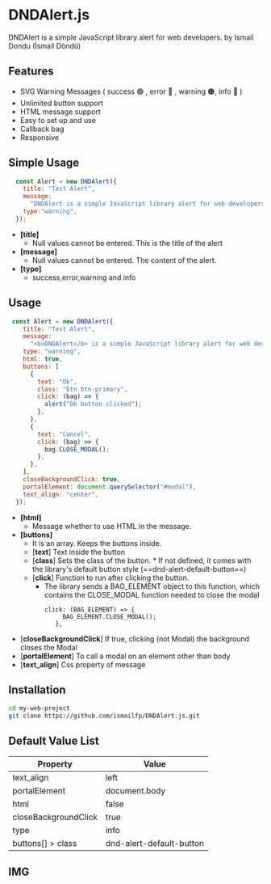 # DNDAlert.js

DNDAlert is a simple JavaScript library alert for web developers.
by Ismail Dondu (İsmail Döndü) 
## Features
- SVG Warning Messages ( success 🟢 , error 🔴 , warning 🟠, info 🔵 )
- Unlimited button support
- HTML message support
- Easy to set up and use
- Callback bag
- Responsive

## Simple Usage


```javascript
  const Alert = new DNDAlert({
    title: "Test Alert",
    message:
      "DNDAlert is a simple JavaScript library alert for web developers.",
    type:"warning",
  });
```
- **[title]**
  * Null values ​​cannot be entered. This is the title of the alert
- **[message]**
  * Null values ​​cannot be entered. The content of the alert.
- **[type]**
    * success,error,warning and info

## Usage

```javascript
 const Alert = new DNDAlert({
    title: "Test Alert",
    message:
      "<b>DNDAlert</b> is a simple JavaScript library alert for web developers.",
    type: "warning",
    html: true,
    buttons: [
      {
        text: "Ok",
        class: "btn btn-primary",
        click: (bag) => {
          alert("Ok button clicked");
        },
      },
      {
        text: "Cancel",
        click: (bag) => {
          bag.CLOSE_MODAL();
        },
      },
    ],
    closeBackgroundClick: true,
    portalElement: document.querySelector("#modal"),
    text_align: "center",
  });
```
- **[html]**
  * Message whether to use HTML in the message.
- **[buttons]**
  * It is an array. Keeps the buttons inside.
  * [**text**] Text inside the button
  * [**class**] Sets the class of the button.
        * If not defined, it comes with the library's default button style (==dnd-alert-default-button==)
  * [**click**] Function to run after clicking the button.
    * The library sends a BAG_ELEMENT object to this function, which contains the CLOSE_MODAL function needed to close the modal
         ```
         click: (BAG_ELEMENT) => {
              BAG_ELEMENT.CLOSE_MODAL();
            },
         ```
 * [**closeBackgroundClick**] If true, clicking (not Modal) the background  closes the Modal
 * [**portalElement**] To call a modal on an element other than body
 * [**text_align**] Css property of message






## Installation
```sh
cd my-web-project
git clone https://github.com/ismailfp/DNDAlert.js.git
```
## Default Value List


| Property | Value |
| ------ | ------ |
| text_align | left |
| portalElement | document.body |
| html | false |
| closeBackgroundClick | true |
| type | info |
| buttons[] > class | dnd-alert-default-button |

## IMG


